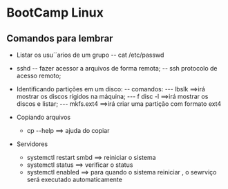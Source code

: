 # BootCamp Linux
## Comandos para lembrar

- Listar os usu´´arios de um grupo
    -- cat /etc/passwd

- sshd
    -- fazer acessor a arquivos de forma remota;
    -- ssh protocolo de acesso remoto;

- Identificando partições em um disco:
    -- comandos:
        --- lbslk      ==>irá mostrar os discos rígidos na máquina;
        --- f disc -l  ==>irá mostrar os discos e listar;
        --- mkfs.ext4  ==>irá criar uma partição com formato ext4

- Copiando arquivos
    - cp --help  ==> ajuda do copiar

- Servidores
    - systemctl restart smbd ==> reiniciar o sistema
    - systemctl status       ==> verificar o status
    - systemctl enabled      ==> para quando o sistema reiniciar , o sewrviço será executado automaticamente
